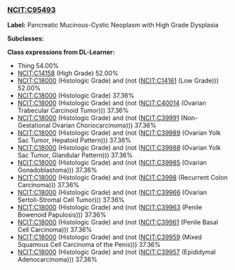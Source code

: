 
### [NCIT:C95493](http://purl.obolibrary.org/obo/NCIT_C95493)
**Label:** Pancreatic Mucinous-Cystic Neoplasm with High Grade Dysplasia

**Subclasses:** 

**Class expressions from DL-Learner:**

- Thing 54.00%
- [NCIT:C14158](http://purl.obolibrary.org/obo/NCIT_C14158) (High Grade) 52.00%
- [NCIT:C18000](http://purl.obolibrary.org/obo/NCIT_C18000) (Histologic Grade) and (not ([NCIT:C14161](http://purl.obolibrary.org/obo/NCIT_C14161) (Low Grade))) 52.00%
- [NCIT:C18000](http://purl.obolibrary.org/obo/NCIT_C18000) (Histologic Grade) 37.36%
- [NCIT:C18000](http://purl.obolibrary.org/obo/NCIT_C18000) (Histologic Grade) and (not ([NCIT:C40014](http://purl.obolibrary.org/obo/NCIT_C40014) (Ovarian Trabecular Carcinoid Tumor))) 37.36%
- [NCIT:C18000](http://purl.obolibrary.org/obo/NCIT_C18000) (Histologic Grade) and (not ([NCIT:C39991](http://purl.obolibrary.org/obo/NCIT_C39991) (Non-Gestational Ovarian Choriocarcinoma))) 37.36%
- [NCIT:C18000](http://purl.obolibrary.org/obo/NCIT_C18000) (Histologic Grade) and (not ([NCIT:C39989](http://purl.obolibrary.org/obo/NCIT_C39989) (Ovarian Yolk Sac Tumor, Hepatoid Pattern))) 37.36%
- [NCIT:C18000](http://purl.obolibrary.org/obo/NCIT_C18000) (Histologic Grade) and (not ([NCIT:C39988](http://purl.obolibrary.org/obo/NCIT_C39988) (Ovarian Yolk Sac Tumor, Glandular Pattern))) 37.36%
- [NCIT:C18000](http://purl.obolibrary.org/obo/NCIT_C18000) (Histologic Grade) and (not ([NCIT:C39985](http://purl.obolibrary.org/obo/NCIT_C39985) (Ovarian Gonadoblastoma))) 37.36%
- [NCIT:C18000](http://purl.obolibrary.org/obo/NCIT_C18000) (Histologic Grade) and (not ([NCIT:C3998](http://purl.obolibrary.org/obo/NCIT_C3998) (Recurrent Colon Carcinoma))) 37.36%
- [NCIT:C18000](http://purl.obolibrary.org/obo/NCIT_C18000) (Histologic Grade) and (not ([NCIT:C39966](http://purl.obolibrary.org/obo/NCIT_C39966) (Ovarian Sertoli-Stromal Cell Tumor))) 37.36%
- [NCIT:C18000](http://purl.obolibrary.org/obo/NCIT_C18000) (Histologic Grade) and (not ([NCIT:C39963](http://purl.obolibrary.org/obo/NCIT_C39963) (Penile Bowenoid Papulosis))) 37.36%
- [NCIT:C18000](http://purl.obolibrary.org/obo/NCIT_C18000) (Histologic Grade) and (not ([NCIT:C39961](http://purl.obolibrary.org/obo/NCIT_C39961) (Penile Basal Cell Carcinoma))) 37.36%
- [NCIT:C18000](http://purl.obolibrary.org/obo/NCIT_C18000) (Histologic Grade) and (not ([NCIT:C39959](http://purl.obolibrary.org/obo/NCIT_C39959) (Mixed Squamous Cell Carcinoma of the Penis))) 37.36%
- [NCIT:C18000](http://purl.obolibrary.org/obo/NCIT_C18000) (Histologic Grade) and (not ([NCIT:C39957](http://purl.obolibrary.org/obo/NCIT_C39957) (Epididymal Adenocarcinoma))) 37.36%


